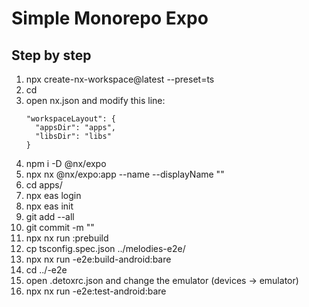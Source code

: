 # Simple Monorepo Expo

## Step by step

1. npx create-nx-workspace@latest <monorepo-name> --preset=ts
1. cd <monorepo-name>
1. open nx.json and modify this line:
   ```
   "workspaceLayout": {
     "appsDir": "apps",
     "libsDir": "libs"
   }
   ```
1. npm i -D @nx/expo
1. npx nx @nx/expo:app --name <app-name> --displayName "<app-display-name>"
1. cd apps/<app-name>
1. npx eas login
1. npx eas init
1. git add --all
1. git commit -m "<commit-message>"
1. npx nx run <app-name>:prebuild
1. cp tsconfig.spec.json ../melodies-e2e/
1. npx nx run <app-name>-e2e:build-android:bare
1. cd ../<app-name>-e2e
1. open .detoxrc.json and change the emulator (devices -> emulator)
1. npx nx run <app-name>-e2e:test-android:bare
